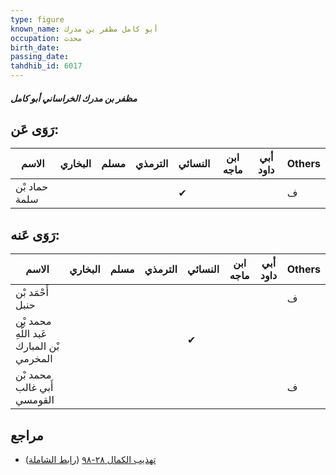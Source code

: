 ```yaml
---
type: figure
known_name: أبو كامل مظفر بن مدرك
occupation: محدث
birth_date:
passing_date:
tahdhib_id: 6017
---
```

##### مظفر بن مدرك الخراساني أبو كامل

## رَوَى عَن:
| الاسم         | البخاري | مسلم | الترمذي | النسائي | ابن ماجه | أبي داود | Others |
| ------------- | ------- | ---- | ------- | ------- | -------- | -------- | ------ |
| حماد بْن سلمة |         |      |         | ✔       |          |          | ف      |
## رَوَى عَنه:
| الاسم                                     | البخاري | مسلم | الترمذي | النسائي | ابن ماجه | أبي داود | Others |
| ----------------------------------------- | ------- | ---- | ------- | ------- | -------- | -------- | ------ |
| أَحْمَد بْن حنبل                          |         |      |         |         |          |          | ف      |
| محمد بْن عَبد اللَّهِ بْن المبارك المخرمي |         |      |         | ✔       |          |          |        |
| محمد بْن أَبي غالب القومسي                |         |      |         |         |          |          | ف      |
## مراجع
- [تهذيب الكمال ٢٨-٩٨](obsidian://open?vault=Tahdhib-al-Kamal&file=Figures/٦٠١٧-مظفر%20بن%20مدرك%20الخراساني%20أبو%20كامل) ([رابط الشاملة](https://shamela.ws/book/3722/15073))